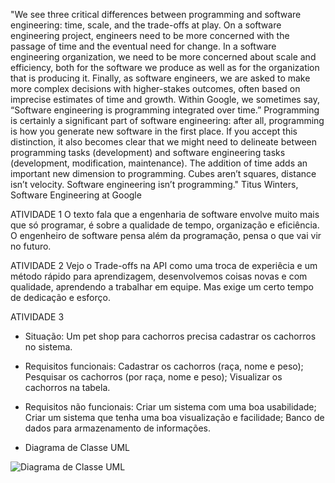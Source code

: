 "We see three critical differences between programming and software engineering: time, scale, and the trade-offs at play. On a software engineering project, engineers need to be more concerned with the passage of time and the eventual need for change. In a software engineering organization, we need to be more concerned about scale and efficiency, both for the software we produce as well as for the organization that is producing it. Finally, as software engineers, we are asked to make more complex decisions with higher-stakes outcomes, often based on imprecise estimates of time and growth. Within Google, we sometimes say, “Software engineering is programming integrated over time.” Programming is certainly a significant part of software engineering: after all, programming is how you generate new software in the first place. If you accept this distinction, it also becomes clear that we might need to delineate between programming tasks (development) and software engineering tasks (development, modification, maintenance). The addition of time adds an important new dimension to programming. Cubes aren’t squares, distance isn’t velocity. Software engineering isn’t programming."
Titus Winters, Software Engineering at Google

ATIVIDADE 1
O texto fala que a engenharia de software envolve muito mais que só programar, é sobre a qualidade de tempo, organização e eficiência. O engenheiro de software pensa além da programação, pensa o que vai vir no futuro.

ATIVIDADE 2
Vejo o Trade-offs na API como uma troca de experiêcia e um método rápido para aprendizagem, desenvolvemos coisas novas e com qualidade, aprendendo a trabalhar em equipe. Mas exige um certo tempo de dedicação e esforço.

ATIVIDADE 3
- Situação: 
Um pet shop para cachorros precisa cadastrar os cachorros no sistema.

- Requisitos funcionais: 
Cadastrar os cachorros (raça, nome e peso);
Pesquisar os cachorros (por raça, nome e peso);
Visualizar os cachorros na tabela.

- Requisitos não funcionais:
Criar um sistema com uma boa usabilidade;
Criar um sistema que tenha uma boa visualização e facilidade;
Banco de dados para armazenamento de informações.

- Diagrama de Classe UML

![Diagrama de Classe UML](https://user-images.githubusercontent.com/102235722/197267845-cc423eb3-0138-459e-86b7-a2db4ef7fac4.png)



